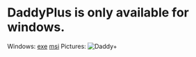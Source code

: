 # DaddyPlus is only available for windows.
Windows:
[exe](https://github.com/zydaine17/DaddyPlusEXE/archive/refs/heads/main.zip) [msi](https://github.com/zydaine17/DaddyPlusMSI/archive/refs/heads/main.zip)
Pictures: ![Daddy+](https://user-images.githubusercontent.com/87345597/126937371-7e396ba0-51c5-40cf-9cdd-2439c49083ac.PNG)

